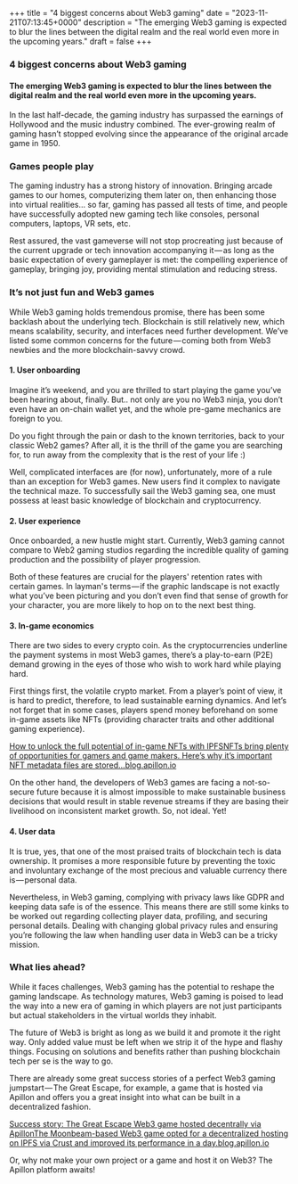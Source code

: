 +++
title = "4 biggest concerns about Web3 gaming"
date = "2023-11-21T07:13:45+0000"
description = "The emerging Web3 gaming is expected to blur the lines between the digital realm and the real world even more in the upcoming years."
draft = false
+++

### 4 biggest concerns about Web3 gaming


#### The emerging Web3 gaming is expected to blur the lines between the digital realm and the real world even more in the upcoming years.


In the last half-decade, the gaming industry has surpassed the earnings of Hollywood and the music industry combined. The ever-growing realm of gaming hasn’t stopped evolving since the appearance of the original arcade game in 1950.


### Games people play


The gaming industry has a strong history of innovation. Bringing arcade games to our homes, computerizing them later on, then enhancing those into virtual realities… so far, gaming has passed all tests of time, and people have successfully adopted new gaming tech like consoles, personal computers, laptops, VR sets, etc.


Rest assured, the vast gameverse will not stop procreating just because of the current upgrade or tech innovation accompanying it — as long as the basic expectation of every gameplayer is met: the compelling experience of gameplay, bringing joy, providing mental stimulation and reducing stress.


### It’s not just fun and Web3 games


While Web3 gaming holds tremendous promise, there has been some backlash about the underlying tech. Blockchain is still relatively new, which means scalability, security, and interfaces need further development. We’ve listed some common concerns for the future — coming both from Web3 newbies and the more blockchain-savvy crowd.


#### 1. User onboarding


Imagine it’s weekend, and you are thrilled to start playing the game you’ve been hearing about, finally. But.. not only are you no Web3 ninja, you don’t even have an on-chain wallet yet, and the whole pre-game mechanics are foreign to you.


Do you fight through the pain or dash to the known territories, back to your classic Web2 games? After all, it is the thrill of the game you are searching for, to run away from the complexity that is the rest of your life :)


Well, complicated interfaces are (for now), unfortunately, more of a rule than an exception for Web3 games. New users find it complex to navigate the technical maze. To successfully sail the Web3 gaming sea, one must possess at least basic knowledge of blockchain and cryptocurrency.


#### 2. User experience


Once onboarded, a new hustle might start. Currently, Web3 gaming cannot compare to Web2 gaming studios regarding the incredible quality of gaming production and the possibility of player progression.


Both of these features are crucial for the players' retention rates with certain games. In layman's terms — if the graphic landscape is not exactly what you’ve been picturing and you don’t even find that sense of growth for your character, you are more likely to hop on to the next best thing.


#### 3. In-game economics


There are two sides to every crypto coin. As the cryptocurrencies underline the payment systems in most Web3 games, there’s a play-to-earn (P2E) demand growing in the eyes of those who wish to work hard while playing hard.


First things first, the volatile crypto market. From a player’s point of view, it is hard to predict, therefore, to lead sustainable earning dynamics. And let’s not forget that in some cases, players spend money beforehand on some in-game assets like NFTs (providing character traits and other additional gaming experience).

[How to unlock the full potential of in-game NFTs with IPFSNFTs bring plenty of opportunities for gamers and game makers. Here’s why it’s important NFT metadata files are stored…blog.apillon.io](https://blog.apillon.io/how-to-unlock-the-full-potential-of-in-game-nfts-with-ipfs-761316dffb65)

On the other hand, the developers of Web3 games are facing a not-so-secure future because it is almost impossible to make sustainable business decisions that would result in stable revenue streams if they are basing their livelihood on inconsistent market growth. So, not ideal. Yet!


#### 4. User data


It is true, yes, that one of the most praised traits of blockchain tech is data ownership. It promises a more responsible future by preventing the toxic and involuntary exchange of the most precious and valuable currency there is — personal data.


Nevertheless, in Web3 gaming, complying with privacy laws like GDPR and keeping data safe is of the essence. This means there are still some kinks to be worked out regarding collecting player data, profiling, and securing personal details. Dealing with changing global privacy rules and ensuring you’re following the law when handling user data in Web3 can be a tricky mission.


### What lies ahead?


While it faces challenges, Web3 gaming has the potential to reshape the gaming landscape. As technology matures, Web3 gaming is poised to lead the way into a new era of gaming in which players are not just participants but actual stakeholders in the virtual worlds they inhabit.


The future of Web3 is bright as long as we build it and promote it the right way. Only added value must be left when we strip it of the hype and flashy things. Focusing on solutions and benefits rather than pushing blockchain tech per se is the way to go.


There are already some great success stories of a perfect Web3 gaming jumpstart — The Great Escape, for example, a game that is hosted via Apillon and offers you a great insight into what can be built in a decentralized fashion.

[Success story: The Great Escape Web3 game hosted decentrally via ApillonThe Moonbeam-based Web3 game opted for a decentralized hosting on IPFS via Crust and improved its performance in a day.blog.apillon.io](https://blog.apillon.io/success-story-the-great-escape-web3-game-hosted-decentrally-via-apillon-ec549045f419)

Or, why not make your own project or a game and host it on Web3? The Apillon platform awaits!
